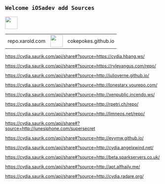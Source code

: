 ## `Welcome iOSadev add Sources`

<table>
   <tbody>
   <tr style="width:70%"><td class="instructions">
repo.xarold.com
    </td>
    <td width="40" class="imagelink">
     <a href="https://cydia.saurik.com/api/share#?source=https://repo.xarold.com/"><img src="/add.png" height="40" width="40">
     </a>
    <td width="40" class="instructions">
cokepokes.github.io
    </td>
     <a href="https://cydia.saurik.com/api/share#?source=https://cokepokes.github.io/"><img src="/add.png" height="40" width="40">
     </a>
    </td>
          
   </tr>
  </tbody> 
</table>















https://cydia.saurik.com/api/share#?source=https://cydia.hbang.ws/

https://cydia.saurik.com/api/share#?source=https://ryleyangus.com/repo/

https://cydia.saurik.com/api/share#?source=http://julioverne.github.io/

https://cydia.saurik.com/api/share#?source=http://lonestarx.yourepo.com/

https://cydia.saurik.com/api/share#?source=http://xenpublic.incendo.ws/

https://cydia.saurik.com/api/share#?source=http://rpetri.ch/repo/

https://cydia.saurik.com/api/share#?source=http://limneos.net/repo/

https://cydia.saurik.com/api/share#?source=http://junesiphone.com/supersecret

https://cydia.saurik.com/api/share#?source=http://evymw.github.io/

https://cydia.saurik.com/api/share#?source=http://cydia.angelxwind.net/

https://cydia.saurik.com/api/share#?source=http://beta.sparkservers.co.uk/






https://cydia.saurik.com/api/share#?source=http://apt.alfhaily.me/

https://cydia.saurik.com/api/share#?source=http://cydia.radare.org/
